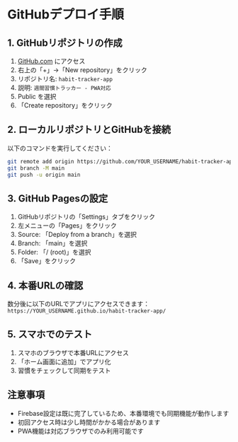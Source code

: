 # GitHubデプロイ手順

## 1. GitHubリポジトリの作成

1. [GitHub.com](https://github.com) にアクセス
2. 右上の「+」→「New repository」をクリック
3. リポジトリ名: `habit-tracker-app`
4. 説明: `週間習慣トラッカー - PWA対応`
5. Public を選択
6. 「Create repository」をクリック

## 2. ローカルリポジトリとGitHubを接続

以下のコマンドを実行してください：

```bash
git remote add origin https://github.com/YOUR_USERNAME/habit-tracker-app.git
git branch -M main
git push -u origin main
```

## 3. GitHub Pagesの設定

1. GitHubリポジトリの「Settings」タブをクリック
2. 左メニューの「Pages」をクリック
3. Source: 「Deploy from a branch」を選択
4. Branch: 「main」を選択
5. Folder: 「/ (root)」を選択
6. 「Save」をクリック

## 4. 本番URLの確認

数分後に以下のURLでアプリにアクセスできます：
`https://YOUR_USERNAME.github.io/habit-tracker-app/`

## 5. スマホでのテスト

1. スマホのブラウザで本番URLにアクセス
2. 「ホーム画面に追加」でアプリ化
3. 習慣をチェックして同期をテスト

## 注意事項

- Firebase設定は既に完了しているため、本番環境でも同期機能が動作します
- 初回アクセス時は少し時間がかかる場合があります
- PWA機能は対応ブラウザでのみ利用可能です

